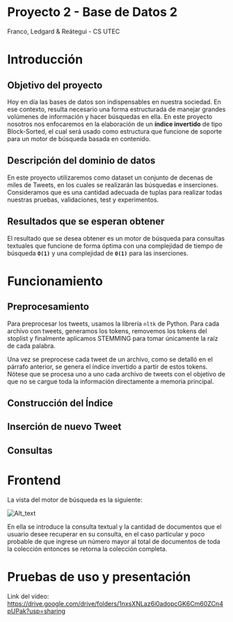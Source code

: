 # Proyecto 2 - Base de Datos 2
Franco, Ledgard & Reátegui - CS UTEC

# Introducción
## Objetivo del proyecto

Hoy en día las bases de datos son indispensables en nuestra sociedad. En ese contexto, resulta necesario una forma estructurada de manejar grandes volúmenes de información y hacer búsquedas en ella. En este proyecto nosotros nos enfocaremos en la elaboración de un **índice invertido** de tipo Block-Sorted, el cual será usado como estructura que funcione de soporte para un motor de búsqueda basada en contenido.

## Descripción del dominio de datos

En este proyecto utilizaremos como dataset un conjunto de decenas de miles de Tweets, en los cuales se realizarán las búsquedas e inserciones. Consideramos que es una cantidad adecuada de tuplas para realizar todas nuestras pruebas, validaciones, test y experimentos. 

## Resultados que se esperan obtener

El resultado que se desea obtener es un motor de búsqueda para consultas textuales que funcione de forma óptima con una complejidad de tiempo de búsqueda **```O(1)```** y una complejidad de **```O(1)```** para las inserciones.

# Funcionamiento

## Preprocesamiento

Para preprocesar los tweets, usamos la librería `nltk` de Python. Para cada archivo con tweets, generamos los tokens, removemos los tokens del stoplist y finalmente aplicamos STEMMING para tomar únicamente la raíz de cada palabra.

Una vez se preprocese cada tweet de un archivo, como se detalló en el párrafo anterior, se genera el índice invertido a partir de estos tokens. Nótese que se procesa uno a uno cada archivo de tweets con el objetivo de que no se cargue toda la información directamente a memoria principal.

## Construcción del Índice 


## Inserción de nuevo Tweet

## Consultas


# Frontend 

La vista del motor de búsqueda es la siguiente:

![Alt_text](https://i.ibb.co/TR2CFWf/Captura-de-Pantalla-2020-11-24-a-la-s-17-11-40.png)

En ella se introduce la consulta textual y la cantidad de documentos que el usuario desee recuperar en su consulta, en el caso particular y poco probable de que ingrese un número mayor al total de documentos de toda la colección entonces se retorna la colección completa.

# Pruebas de uso y presentación

Link del vídeo: https://drive.google.com/drive/folders/1nxsXNLaz6i0adopcGK6Cm60ZCn4pUPak?usp=sharing
